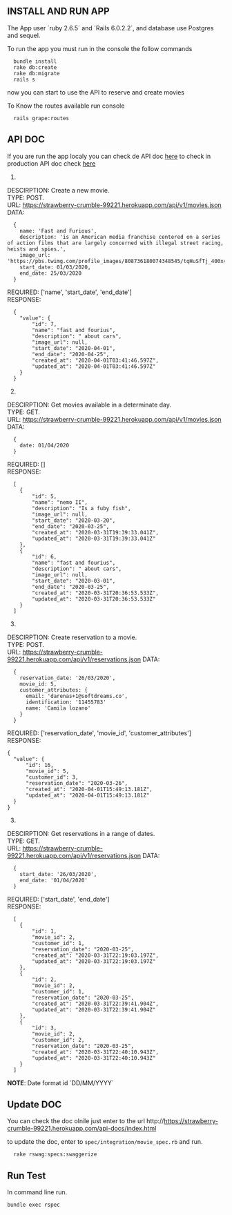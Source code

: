 ## INSTALL AND RUN APP

The App user ´ruby 2.6.5´ and ´Rails 6.0.2.2´, and database use Postgres and sequel.

To run the app you must run in the console the follow commands

````
  bundle install  
  rake db:create  
  rake db:migrate  
  rails s  
````

now you can start to use the API to reserve and create movies

To Know the routes available run console

```
  rails grape:routes
````

## API DOC

If you are run the app localy you can check de API doc [here](http:localhost/api-docs/index.html)
to check in production API doc check [here](https://strawberry-crumble-99221.herokuapp.com/api-docs/index.html)

1. 
DESCIRPTION: Create a new movie.  
TYPE: POST.  
URL: https://strawberry-crumble-99221.herokuapp.com/api/v1/movies.json
DATA:
```
  {
    name: 'Fast and Furious',
    description: 'is an American media franchise centered on a series of action films that are largely concerned with illegal street racing, heists and spies.',
    image_url: 'https://pbs.twimg.com/profile_images/808736180074348545/tqHuSfTj_400x400.jpg',
    start_date: 01/03/2020,
    end_date: 25/03/2020
  }
````
REQUIRED: ['name', 'start_date', 'end_date']  
RESPONSE:

````
  {
    "value": {
        "id": 7,
        "name": "fast and fourius",
        "description": " about cars",
        "image_url": null,
        "start_date": "2020-04-01",
        "end_date": "2020-04-25",
        "created_at": "2020-04-01T03:41:46.597Z",
        "updated_at": "2020-04-01T03:41:46.597Z"
    }
  }
````

2. 
DESCIRPTION: Get movies available in a determinate day.  
TYPE: GET.  
URL: https://strawberry-crumble-99221.herokuapp.com/api/v1/movies.json
DATA:
```
  {
    date: 01/04/2020
  }
````
REQUIRED: []  
RESPONSE:

````
  [
    {
        "id": 5,
        "name": "nemo II",
        "description": "Is a fuby fish",
        "image_url": null,
        "start_date": "2020-03-20",
        "end_date": "2020-03-25",
        "created_at": "2020-03-31T19:39:33.041Z",
        "updated_at": "2020-03-31T19:39:33.041Z"
    },
    {
        "id": 6,
        "name": "fast and fourius",
        "description": " about cars",
        "image_url": null,
        "start_date": "2020-03-01",
        "end_date": "2020-03-25",
        "created_at": "2020-03-31T20:36:53.533Z",
        "updated_at": "2020-03-31T20:36:53.533Z"
    }
  ]
````

3. 
DESCIRPTION: Create reservation to a movie.  
TYPE: POST.  
URL: https://strawberry-crumble-99221.herokuapp.com/api/v1/reservations.json
DATA:
```
  {
    reservation_date: '26/03/2020',
    movie_id: 5,
    customer_attributes: {
      email: 'darenas+1@softdreams.co',
      identification: '11455783'
      name: 'Camila lozano'
    }
  }
````
REQUIRED: ['reservation_date', 'movie_id', 'customer_attributes']  
RESPONSE:

````
{
  "value": {
      "id": 16,
      "movie_id": 5,
      "customer_id": 3,
      "reservation_date": "2020-03-26",
      "created_at": "2020-04-01T15:49:13.181Z",
      "updated_at": "2020-04-01T15:49:13.181Z"
  }
}
````

3. 
DESCIRPTION: Get reservations in a range of dates.  
TYPE: GET.  
URL: https://strawberry-crumble-99221.herokuapp.com/api/v1/reservations.json
DATA:
```
  {
    start_date: '26/03/2020',
    end_date: '01/04/2020'
  }
````
REQUIRED: ['start_date', 'end_date']  
RESPONSE:

````
  [
    {
        "id": 1,
        "movie_id": 2,
        "customer_id": 1,
        "reservation_date": "2020-03-25",
        "created_at": "2020-03-31T22:19:03.197Z",
        "updated_at": "2020-03-31T22:19:03.197Z"
    },
    {
        "id": 2,
        "movie_id": 2,
        "customer_id": 1,
        "reservation_date": "2020-03-25",
        "created_at": "2020-03-31T22:39:41.904Z",
        "updated_at": "2020-03-31T22:39:41.904Z"
    },
    {
        "id": 3,
        "movie_id": 2,
        "customer_id": 2,
        "reservation_date": "2020-03-25",
        "created_at": "2020-03-31T22:40:10.943Z",
        "updated_at": "2020-03-31T22:40:10.943Z"
    }
  ]
````

**NOTE**: Date format id ´DD/MM/YYYY´

## Update DOC

You can check the doc olnile just enter to the url http://https://strawberry-crumble-99221.herokuapp.com/api-docs/index.html

to update the doc, enter to `spec/integration/movie_spec.rb` and run.  

```
  rake rswag:specs:swaggerize
```

## Run Test

In command line run.  

```
bundle exec rspec
```
